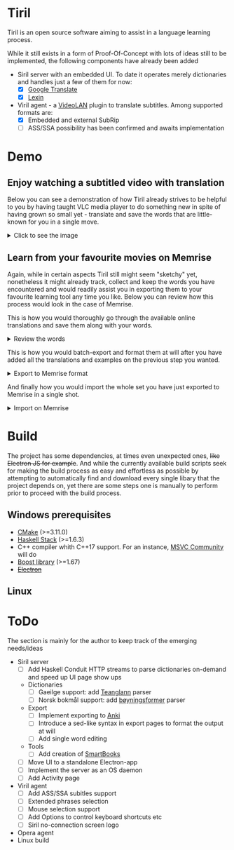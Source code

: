 # Tiril
Tiril is an open source software aiming to assist in a language learning process.

While it still exists in a form of Proof-Of-Concept with lots of ideas still to be implemented, the following components have already been added
* Siril server with an embedded UI. To date it operates merely dictionaries and handles just a few of them for now:
  * [x] [Google Translate](https://translate.google.com)
  * [x] [Lexin](http://lexin.udir.no)
* Viril agent - a [VideoLAN](https://github.com/videolan) plugin to translate subtitles. Among supported formats are:
  * [x] Embedded and external SubRip 
  * [ ] ASS/SSA possibility has been confirmed and awaits implementation

# Demo  

## Enjoy watching a subtitled video with translation

Below you can see a demonstration of how Tiril already strives to be helpful to you by having taught VLC media player to do something new in spite of having grown so small yet - translate and save the words that are little-known for you in a single move.

<details>
 <summary>Click to see the image</summary>
  
![alt text](https://github.com/erithion/tiril/raw/master/doc/tiril.gif "VideoLAN demo")
</details>

## Learn from your favourite movies on Memrise

Again, while in certain aspects Tiril still might seem "sketchy" yet, nonetheless it might already track, collect and keep the words you have encountered and would readily assist you in exporting them to your favourite learning tool any time you like. Below you can review how this process would look in the case of Memrise.

This is how you would thoroughly go through the available online translations and save them along with your words.
<details>
 <summary>Review the words</summary>
  
![alt text](https://github.com/erithion/tiril/raw/master/doc/tiril.view.gif "View demo")
</details>


This is how you would batch-export and format them at will after you have added all the translations and examples on the previous step you wanted.
<details>
 <summary>Export to Memrise format</summary>
  
![alt text](https://github.com/erithion/tiril/raw/master/doc/tiril.export.memrise.gif "Memrise export demo")
</details>


And finally how you would import the whole set you have just exported to Memrise in a single shot.
<details>
 <summary>Import on Memrise</summary>
  
![alt text](https://github.com/erithion/tiril/raw/master/doc/tiril.export.memrise.second.gif "Memrise import demo")
</details>

# Build
The project has some dependencies, at times even unexpected ones, ~~like Electron JS for example~~. And while the currently available build scripts seek for making the build process as easy and effortless as possible by attempting to automatically find and download every single libary that the project depends on, yet there are some steps one is manually to perform prior to proceed with the build process.
## Windows prerequisites

* [CMake](https://cmake.org/download/) (>=3.11.0)
* [Haskell Stack](https://docs.haskellstack.org/en/stable/README/) (>=1.6.3)
* C++ compiler whith C++17 support. For an instance, [MSVC Community](https://www.visualstudio.com/free-developer-offers/) will do
* [Boost library](https://www.boost.org/users/download/) (>=1.67)
* ~~[Electron](https://electronjs.org)~~

## Linux

# ToDo
The section is mainly for the author to keep track of the emerging needs/ideas

* Siril server
  * [ ] Add Haskell Conduit HTTP streams to parse dictionaries on-demand and speed up UI page show ups
  * Dictionaries
    * [ ] Gaeilge support: add [Teanglann](https://www.teanglann.ie/) parser
    * [ ] Norsk bokmål support: add [bøyningsformer](http://inger.uib.no/perl/search/search.cgi?appid=72&tabid=1106) parser
  * Export
    * [ ] Implement exporting to [Anki](https://apps.ankiweb.net)
    * [ ] Introduce a sed-like syntax in export pages to format the output at will
    * [ ] Add single word editing
  * Tools
    * [ ] Add creation of [SmartBooks](https://play.google.com/store/apps/details?id=com.kursx.smartbook&hl=en)
  * [ ] Move UI to a standalone Electron-app
  * [ ] Implement the server as an OS daemon
  * [ ] Add Activity page
* Viril agent
  * [ ] Add ASS/SSA subitles support
  * [ ] Extended phrases selection
  * [ ] Mouse selection support
  * [ ] Add Options to control keyboard shortcuts etc
  * [ ] Siril no-connection screen logo
* Opera agent
* Linux build  
